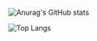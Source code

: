 ![Anurag's GitHub stats](https://github-readme-stats.vercel.app/api?username=byBenPuls&show_icons=true&theme=dracula)

![Top Langs](https://github-readme-stats.vercel.app/api/top-langs/?username=anuraghazra&layout=compact)
